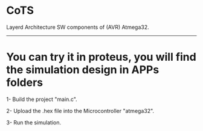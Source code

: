 # CoTS
Layerd Architecture SW components of (AVR) Atmega32.
  
------------------------------------------------------------------------------
# You can try it in proteus, you will find the simulation design in APPs folders
  1- Build the project "main.c".
  
  2- Upload the .hex file into the Microcontroller "atmega32".
  
  3- Run the simulation.

